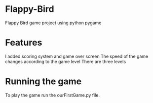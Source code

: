 # Flappy-Bird
Flappy Bird  game project using python pygame

# Features
I added scoring system and game over screen
The speed of the game changes according to the game level 
There are three levels

# Running the game
To play the game run the ourFirstGame.py file.
